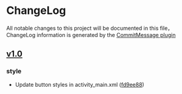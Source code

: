 # ChangeLog

All notable changes to this project will be documented in this file，ChangeLog information is generated by the [CommitMessage plugin](https://plugins.jetbrains.com/plugin/12256-commit-message-create)

## [v1.0](http://github.com/ratul-space/SimpleCalculator/compare/v1.0...master)


### style

* Update button styles in activity_main.xml ([fd9ee88](http://github.com/ratul-space/SimpleCalculator/commit/fd9ee88))

